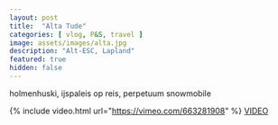 ```yaml
---
layout: post
title:  "Alta Tude"
categories: [ vlog, P&S, travel ]
image: assets/images/alta.jpg
description: "Alt-ESC, Lapland"
featured: true
hidden: false
---
```


holmenhuski, ijspaleis op reis, perpetuum snowmobile 

{% include video.html url="https://vimeo.com/663281908" %}
[VIDEO](https://vimeo.com/663281908)